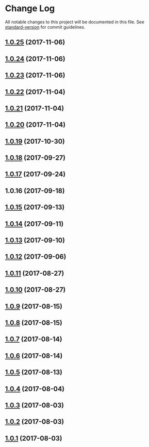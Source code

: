 # Change Log

All notable changes to this project will be documented in this file. See [standard-version](https://github.com/conventional-changelog/standard-version) for commit guidelines.

<a name="1.0.25"></a>
## [1.0.25](https://github.com/zerkalica/utb/compare/v1.0.24...v1.0.25) (2017-11-06)



<a name="1.0.24"></a>
## [1.0.24](https://github.com/zerkalica/utb/compare/v1.0.22...v1.0.24) (2017-11-06)



<a name="1.0.23"></a>
## [1.0.23](https://github.com/zerkalica/utb/compare/v1.0.22...v1.0.23) (2017-11-06)



<a name="1.0.22"></a>
## [1.0.22](https://github.com/zerkalica/utb/compare/v1.0.21...v1.0.22) (2017-11-04)



<a name="1.0.21"></a>
## [1.0.21](https://github.com/zerkalica/utb/compare/v1.0.20...v1.0.21) (2017-11-04)



<a name="1.0.20"></a>
## [1.0.20](https://github.com/zerkalica/utb/compare/v1.0.19...v1.0.20) (2017-11-04)



<a name="1.0.19"></a>
## [1.0.19](https://github.com/zerkalica/utb/compare/v1.0.18...v1.0.19) (2017-10-30)



<a name="1.0.18"></a>
## [1.0.18](https://github.com/zerkalica/utb/compare/v1.0.17...v1.0.18) (2017-09-27)



<a name="1.0.17"></a>
## [1.0.17](https://github.com/zerkalica/utb/compare/v1.0.16...v1.0.17) (2017-09-24)



<a name="1.0.16"></a>
## 1.0.16 (2017-09-18)



<a name="1.0.15"></a>
## [1.0.15](https://github.com/zerkalica/reactive-di-examples/compare/v1.0.14...v1.0.15) (2017-09-13)



<a name="1.0.14"></a>
## [1.0.14](https://github.com/zerkalica/reactive-di-examples/compare/v1.0.13...v1.0.14) (2017-09-11)



<a name="1.0.13"></a>
## [1.0.13](https://github.com/zerkalica/reactive-di-examples/compare/v1.0.12...v1.0.13) (2017-09-10)



<a name="1.0.12"></a>
## [1.0.12](https://github.com/zerkalica/reactive-di-examples/compare/v1.0.11...v1.0.12) (2017-09-06)



<a name="1.0.11"></a>
## [1.0.11](https://github.com/zerkalica/reactive-di-examples/compare/v1.0.10...v1.0.11) (2017-08-27)



<a name="1.0.10"></a>
## [1.0.10](https://github.com/zerkalica/reactive-di-examples/compare/v1.0.9...v1.0.10) (2017-08-27)



<a name="1.0.9"></a>
## [1.0.9](https://github.com/zerkalica/reactive-di-examples/compare/v1.0.8...v1.0.9) (2017-08-15)



<a name="1.0.8"></a>
## [1.0.8](https://github.com/zerkalica/reactive-di-examples/compare/v1.0.7...v1.0.8) (2017-08-15)



<a name="1.0.7"></a>
## [1.0.7](https://github.com/zerkalica/reactive-di-examples/compare/v1.0.6...v1.0.7) (2017-08-14)



<a name="1.0.6"></a>
## [1.0.6](https://github.com/zerkalica/reactive-di-examples/compare/v1.0.5...v1.0.6) (2017-08-14)



<a name="1.0.5"></a>
## [1.0.5](https://github.com/zerkalica/reactive-di-examples/compare/v1.0.4...v1.0.5) (2017-08-13)



<a name="1.0.4"></a>
## [1.0.4](https://github.com/zerkalica/reactive-di-examples/compare/v1.0.3...v1.0.4) (2017-08-04)



<a name="1.0.3"></a>
## [1.0.3](https://github.com/zerkalica/reactive-di-examples/compare/v1.0.2...v1.0.3) (2017-08-03)



<a name="1.0.2"></a>
## [1.0.2](https://github.com/zerkalica/reactive-di-examples/compare/v1.0.1...v1.0.2) (2017-08-03)



<a name="1.0.1"></a>
## [1.0.1](https://github.com/zerkalica/reactive-di-examples/compare/v1.0.0...v1.0.1) (2017-08-03)
